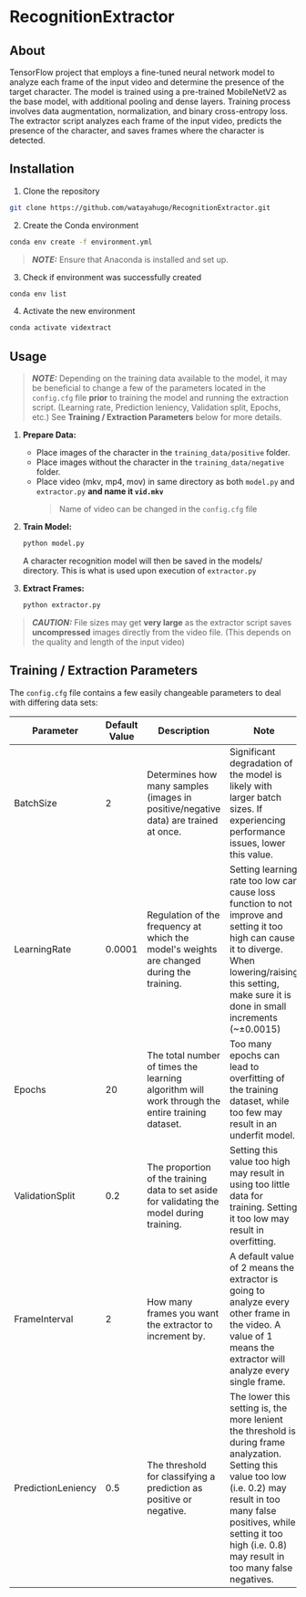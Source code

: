 # RecognitionExtractor

## About

TensorFlow project that employs a fine-tuned neural network model to analyze each frame of the input video and determine the presence of the target character. The model is trained using a pre-trained MobileNetV2 as the base model, with additional pooling and dense layers. Training process involves data augmentation, normalization, and binary cross-entropy loss. The extractor script analyzes each frame of the input video, predicts the presence of the character, and saves frames where the character is detected.


## Installation

1. Clone the repository

```bash
git clone https://github.com/watayahugo/RecognitionExtractor.git
```

2. Create the Conda environment

```bash
conda env create -f environment.yml
```
> **_NOTE:_** Ensure that Anaconda is installed and set up.


3. Check if environment was successfully created

```bash
conda env list
```

4. Activate the new environment

```bash
conda activate vidextract
```


## Usage

> **_NOTE:_** Depending on the training data available to the model, it may be beneficial to change a few of the parameters located in the `config.cfg` file **prior** to training the model and running the extraction script. (Learning rate, Prediction leniency, Validation split, Epochs, etc.) See **Training / Extraction Parameters** below for more details.

1. **Prepare Data:**

   - Place images of the character in the `training_data/positive` folder.
   - Place images without the character in the `training_data/negative` folder.
   - Place video (mkv, mp4, mov) in same directory as both `model.py` and `extractor.py` **and name it `vid.mkv`**
     > Name of video can be changed in the `config.cfg` file



2. **Train Model:**

   ```bash
   python model.py
   ```

   A character recognition model will then be saved in the models/ directory. This is what is used upon execution of `extractor.py`

4. **Extract Frames:**
   ```bash
   python extractor.py
   ```


> **_CAUTION:_** File sizes may get **very large** as the extractor script saves **uncompressed** images directly from the video file. (This depends on the quality and length of the input video)


## Training / Extraction Parameters

The `config.cfg` file contains a few easily changeable parameters to deal with differing data sets:

| Parameter           | Default Value | Description                                                                                             | Note                                                                                                                                                  |
|---------------------|---------------|---------------------------------------------------------------------------------------------------------|-------------------------------------------------------------------------------------------------------------------------------------------------------|
| BatchSize           | 2             | Determines how many samples (images in positive/negative data) are trained at once.                     | Significant degradation of the model is likely with larger batch sizes. If experiencing performance issues, lower this value.                         |
| LearningRate        | 0.0001        | Regulation of the frequency at which the model's weights are changed during the training.               | Setting learning rate too low can cause loss function to not improve and setting it too high can cause it to diverge. When lowering/raising this setting, make sure it is done in small increments (~±0.0015) |
| Epochs              | 20            | The total number of times the learning algorithm will work through the entire training dataset.         | Too many epochs can lead to overfitting of the training dataset, while too few may result in an underfit model.                                      |
| ValidationSplit     | 0.2           | The proportion of the training data to set aside for validating the model during training.              | Setting this value too high may result in using too little data for training. Setting it too low may result in overfitting.                         |
| FrameInterval       | 2             | How many frames you want the extractor to increment by.                                                | A default value of 2 means the extractor is going to analyze every other frame in the video. A value of 1 means the extractor will analyze every single frame. |
| PredictionLeniency  | 0.5           | The threshold for classifying a prediction as positive or negative.                                    | The lower this setting is, the more lenient the threshold is during frame analyzation. Setting this value too low (i.e. 0.2) may result in too many false positives, while setting it too high (i.e. 0.8) may result in too many false negatives.                |
